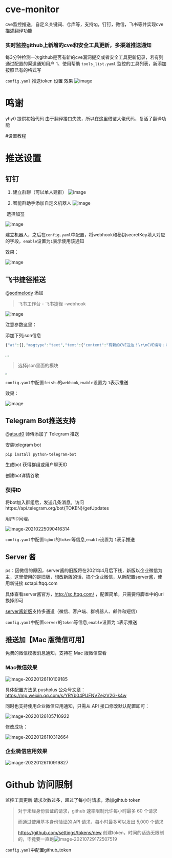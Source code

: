 # cve-monitor
cve监控推送，自定义关键词、仓库等，支持tg，钉钉，微信，飞书等并实现cve描述翻译功能
### 实时监控github上新增的cve和安全工具更新，多渠道推送通知

每3分钟检测一次github是否有新的cve漏洞提交或者安全工具更新记录，若有则通过配置的渠道通知用户
1、使用帮助
`tools_list.yaml` 监控的工具列表，新添加按照已有的格式写

`config.yaml` 推送token 设置
效果
![image](https://github.com/user-attachments/assets/db0bb777-b057-4665-9e33-8a0b20f8b76b)
# 鸣谢
 yhy0 提供初始代码 由于翻译接口失效，所以在这里借鉴大佬代码，复活了翻译功能

#设置教程
# 推送设置

## 钉钉

1.   建立群聊（可以单人建群）
![image](https://github.com/user-attachments/assets/db64e077-39e8-48ca-a89b-937922852396)

2.   智能群助手添加自定义机器人
![image](https://github.com/user-attachments/assets/d3f2578e-3b53-4485-8d1e-4f58a16fbdfb)

​			选择加签


![image](https://github.com/user-attachments/assets/aeb3f74c-0a86-4db1-8ee6-e2caee583fcd)


建立机器人，之后在`config.yaml`中配置，将webhook和秘钥secretKey填入对应的字段，`enable`设置为`1`表示使用该通知

效果：

![image](https://github.com/user-attachments/assets/0d0f6c1a-9f93-4358-8b32-2a9508fbac5c)



##  飞书捷径推送

@[sodmelody](https://github.com/sodmelody) 添加

>   飞书工作台  - 飞书捷径 -webhook

![image](https://user-images.githubusercontent.com/29257678/136410980-302be028-3817-447c-9bad-e3d63045060d.png)

注意参数这里：

添加下列json信息

```php
{"at":{},"msgtype":"text","text":{"content":"有新的CVE送达！\r\nCVE编号：CVE-2021-41773\r\nGithub地址：https://github.com/iilegacyyii/PoC-CVE-2021-41773\r\nCVE描述：\r\n在Apache HTTP Server 2.4.49的路径规范化更改中发现了一个缺陷。攻击者可以使用路径遍历攻击将url映射到预期文档根之外的文件。如果文档根目录之外的文件没有被“require all denied”保护，这些请求就可以成功。此外，这个缺陷可能会泄露解释文件(如CGI脚本)的源代码。众所周知，这个问题是在野外被利用的。此问题仅影响Apache 2.4.49，不影响Apache 2.4.49之前的版本。"}}
```

<img src="https://user-images.githubusercontent.com/29257678/136413189-f393dfa2-4874-4fea-b8be-7b5892d65fcf.png" style="zoom:20%"/>

<img src="https://user-images.githubusercontent.com/29257678/136411286-99c2e4db-0d8a-4b61-8613-96e3ebad8e44.png" style="zoom:25%"/>

>   选择json里面的模块

<img src="https://user-images.githubusercontent.com/29257678/136413413-48417c13-285d-47ff-9fba-c78bed592430.png" style="zoom:30%"/>

`config.yaml`中配置`feishu`的`webhook`,`enable`设置为 `1`表示推送

效果：

![image](https://user-images.githubusercontent.com/29257678/136413553-48c2100b-8f2d-4f81-8b8b-74351bde0456.png)

## Telegram Bot推送支持

@[atsud0](https://github.com/atsud0) 师傅添加了 Telegram 推送

安装telegram bot

```
pip install python-telegram-bot
```

生成bot 获得群组或用户聊天ID

创建bot详情谷歌

### 获得ID

将bot加入群组后，发送几条消息。访问https://api.telegram.org/bot{TOKEN}/getUpdates

用户ID同理，

![image-20210225090416314](images/124256679-27701e00-db5e-11eb-9432-d3a9048daeec.png)

`config.yaml`中配置`tgbot`的`token`等信息,`enable`设置为 `1`表示推送



## Server 酱

ps：因微信的原因，server酱的旧版将在2021年4月后下线，新版以企业微信为主，这里使用的是旧版，想改新版的话，搞个企业微信，从新配置server酱，使用新链接 sctapi.ftqq.com

具体查看server酱官方，http://sc.ftqq.com/ ，配置简单，只需要将脚本中的uri换掉即可

[server酱新版](https://sct.ftqq.com/)支持多通道（微信、客户端、群机器人、邮件和短信）

`config.yaml`中配置`server`的`token`等信息,`enable`设置为 `1`表示推送

## 推送加【Mac 版微信可用】

免费的微信模板消息通知，支持在 Mac 版微信查看

### Mac微信效果

![image-20220126110109185](images/image-20220126110109185.png)

具体配置方法见 pushplus 公众号文章：https://mp.weixin.qq.com/s/YRYb04PUFNVZejzV2G-k4w

同时也支持使用企业微信应用通知，只需从 API 接口修改默认配置即可：

![image-20220126105710922](images/image-20220126105710922.png)

修改成功：

![image-20220126110312664](images/image-20220126110312664.png)

### 企业微信应用效果

![image-20220126110919827](images/image-20220126110919827.png)

# Github 访问限制

监控工具更新 请求次数过多，超过了每小时请求，添加gihtub token

>   对于未经身份验证的请求，github 速率限制允许每小时最多 60 个请求
>
>   而通过使用基本身份验证的 API 请求，每小时最多可以发出 5,000 个请求
>
>   https://github.com/settings/tokens/new 创建token，时间的话选无限制的，毕竟要一直跑![image-20210729172507519](images/image-20210729172507519.png)

`config.yaml`中配置github_token



